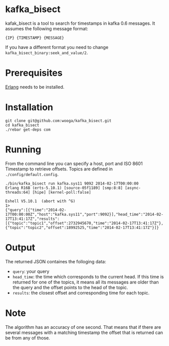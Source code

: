 kafka_bisect
============

kafak_bisect is a tool to search for timestamps in kafka 0.6 messages. It assumes the following message format:

`{IP} {TIMESTAMP} {MESSAGE}`

If you have a different format you need to change `kafka_bisect_binary:seek_and_value/2`.

# Prerequisites
[Erlang](http://www.erlang.org/) needs to be installed.

# Installation

```
git clone git@github.com:wooga/kafka_bisect.git
cd kafka_bisect
./rebar get-deps com
```

# Running

From the command line you can specify a host, port and ISO 8601 Timestamp to retrieve offsets.
Topics are defined in `./config/default.config`.

```
./bin/kafka_bisect run kafka.sys11 9092 2014-02-17T00:00:00
Erlang R16B (erts-5.10.1) [source-05f1189] [smp:8:8] [async-threads:64] [hipe] [kernel-poll:false]

Eshell V5.10.1  (abort with ^G)
1>
{"query":[{"time":"2014-02-17T00:00:00Z","host":"kafka.sys11","port":9092}],"head_time":"2014-02-17T13:41:17Z","results":[{"topic":"topic1","offset":2732945670,"time":"2014-02-17T13:41:17Z"},{"topic":"topic2","offset":18992525,"time":"2014-02-17T13:41:17Z"}]}
```

# Output

The returned JSON containes the folloging data:

* `query`: your query
* `head_time`: the time which corresponds to the current head. If this time is returned for one of the topics, it means all its messages are older than the query and the offset points to the head of the topic.
* `results`: the closest offset and corresponding time for each topic.

# Note

The algorithm has an accuracy of one second. That means that if there are several messages with a matching timestamp the offset that is returned can be from any of those.
